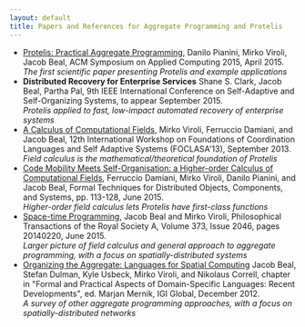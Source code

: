 ```yaml
---
layout: default
title: Papers and References for Aggregate Programming and Protelis
---
```

<ul>
        <li>
          <a
            href="http://jakebeal.com/Publications/SAC2015-Protelis.pdf">Protelis:
            Practical Aggregate Programming</a>,
          Danilo Pianini, Mirko Viroli, Jacob Beal, ACM Symposium on
          Applied Computing 2015, April 2015.
          <br>
          <em>The first scientific paper presenting Protelis and example
            applications</em>
        </li>
        <li>
          <strong>Distributed Recovery for Enterprise Services</strong>
          Shane S. Clark, Jacob Beal, Partha Pal, 9th IEEE International
          Conference on Self-Adaptive and Self-Organizing Systems, to
          appear September 2015.
          <br>
          <em>Protelis applied to fast, low-impact automated recovery of
            enterprise systems</em>
        </li>
        <li>
          <a
            href="http://jakebeal.com/Publications/FOCLASA13-FieldCalculus.pdf">A
            Calculus of Computational Fields</a>, Mirko Viroli,
          Ferruccio Damiani, and Jacob Beal, 12th International Workshop
          on Foundations of Coordination Languages and Self Adaptive
          Systems (FOCLASA'13), September 2013.
          <br>
          <em>Field calculus is the mathematical/theoretical foundation
            of Protelis</em>
        </li>
        <li>
          <a
href="http://jakebeal.com/Publications/FORTE15-HigherOrderFieldCalculus.pdf">Code
            Mobility Meets Self-Organisation: a Higher-order Calculus of
            Computational Fields</a>, Ferruccio Damiani, Mirko Viroli,
          Danilo Pianini, and Jacob Beal, Formal Techniques for
          Distributed Objects, Components, and Systems, pp. 113-128,
          June 2015.
          <br>
          <em>Higher-order field calculus lets Protelis have first-class
            functions</em>
        </li>
        <li>
          <a
            href="http://rsta.royalsocietypublishing.org/content/373/2046/20140220">Space-time
            Programming</a>, Jacob Beal and Mirko Viroli, Philosophical
          Transactions of the Royal Society A, Volume 373, Issue 2046,
          pages 20140220, June 2015.
          <br>
          <em>Larger picture of field calculus and general approach to
            aggregate programming, with a focus on spatially-distributed
            systems</em>
        </li>
        <li>
          <a href="http://arxiv.org/abs/1202.5509">Organizing the
            Aggregate: Languages for Spatial Computing</a>
          Jacob Beal, Stefan Dulman, Kyle Usbeck, Mirko Viroli, and
          Nikolaus Correll, chapter in "Formal and Practical Aspects of
          Domain-Specific Languages: Recent Developments", ed. Marjan
          Mernik, IGI Global, December 2012.
          <br>
          <em>A survey of other aggregate programming approaches, with a
            focus on spatially-distributed networks</em>
        </li>
      </ul>
